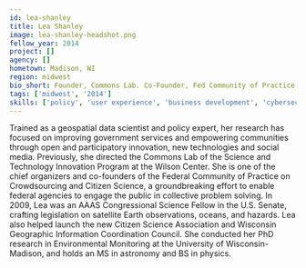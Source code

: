 ```yaml
---
id: lea-shanley
title: Lea Shanley
image: lea-shanley-headshot.png
fellow_year: 2014
project: []
agency: []
hometown: Madison, WI
region: midwest
bio_short: Founder, Commons Lab. Co-Founder, Fed Community of Practice on Crowdsourcing & Citizen Science. GIS & remote sensing, University of Wisconsin
tags: ['midwest', '2014']
skills: ['policy', 'user experience', 'business development', 'cybersecurity']
---
```


Trained as a geospatial data scientist and policy expert, her research has focused on improving government services and empowering communities through open and participatory innovation, new technologies and social media. Previously, she directed the Commons Lab of the Science and Technology Innovation Program at the Wilson Center. She is one of the chief organizers and co-founders of the Federal Community of Practice on Crowdsourcing and Citizen Science, a groundbreaking effort to enable federal agencies to engage the public in collective problem solving. In 2009, Lea was an AAAS Congressional Science Fellow in the U.S. Senate, crafting legislation on satellite Earth observations, oceans, and hazards. Lea also helped launch the new Citizen Science Association and Wisconsin Geographic Information Coordination Council. She conducted her PhD research in Environmental Monitoring at the University of Wisconsin-Madison, and holds an MS in astronomy and BS in physics.
